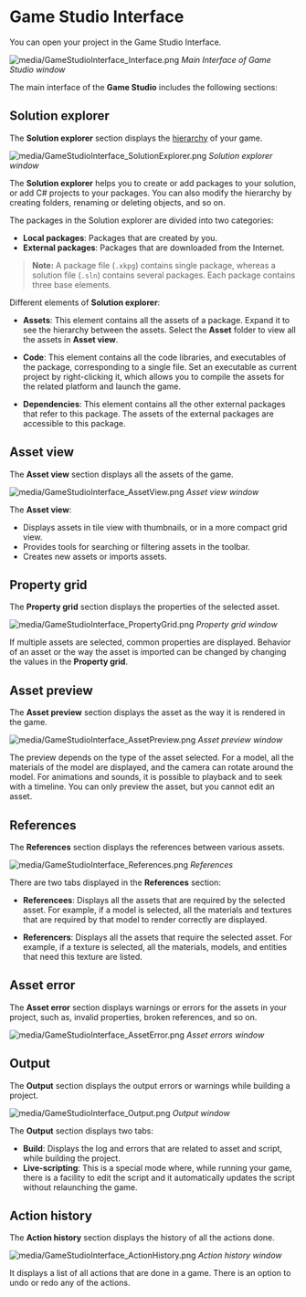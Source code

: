 # Game Studio Interface

You can open your project in the Game Studio Interface.

![media/GameStudioInterface_Interface.png](media/game-studio-interface-main-interface.png)
_Main Interface of Game Studio window_

The main interface of the **Game Studio** includes the following sections:

## Solution explorer

The **Solution explorer** section displays the [hierarchy](http://doc.xenko.com/latest/manual/getting-started/game-project-hierarchy.html) of your game. 
 
![media/GameStudioInterface_SolutionExplorer.png](media/game-studio-interface-solution-explorer.png)
_Solution explorer window_

The **Solution explorer** helps you to create or add packages to your solution, or add C# projects to your packages. You can also modify the hierarchy by creating folders, renaming or deleting objects, and so on.

The packages in the Solution explorer are divided into two categories:
 * **Local packages**: Packages that are created by you.
 * **External packages**: Packages that are downloaded from the Internet.
 >**Note:** A package file (``.xkpg``) contains single package, whereas a solution file (``.sln``) contains several packages. Each package contains three base elements.

Different elements of **Solution explorer**:
 * **Assets**: This element contains all the assets of a package. Expand it to see the hierarchy between the assets. Select the **Asset** folder to view all the assets in **Asset view**.

 * **Code**: This element contains all the code libraries, and executables of the package, corresponding to a single file. Set an executable as current project by right-clicking it, which allows you to compile the assets for the related platform and launch the game.

 * **Dependencies**: This element contains all the other external packages that refer to this package. The assets of the external packages are accessible to this package.

## Asset view

The **Asset view** section displays all the assets of the game.

![media/GameStudioInterface_AssetView.png](media/game-studio-interface-asset-view.png)
_Asset view window_

The **Asset view**:
 * Displays assets in tile view with thumbnails, or in a more compact grid view.
 * Provides tools for searching or filtering assets in the toolbar.
 * Creates new assets or imports assets.
 
## Property grid
The **Property grid** section displays the properties of the selected asset.

![media/GameStudioInterface_PropertyGrid.png](media/game-studio-interface-property-grid.png)
_Property grid window_

If multiple assets are selected, common properties are displayed. Behavior of an asset or the way the asset is imported can be changed by changing the values in the **Property grid**.

## Asset preview 

The **Asset preview** section displays the asset as the way it is rendered in the game.

![media/GameStudioInterface_AssetPreview.png](media/game-studio-interface-asset-preview.png)
_Asset preview window_

The preview depends on the type of the asset selected. For a model, all the materials of the model are displayed, and the camera can rotate around the model. For animations and sounds, it is possible to playback and to seek with a timeline. You can only preview the asset, but you cannot edit an asset.


## References

The **References** section displays the references between various assets.

![media/GameStudioInterface_References.png](media/game-studio-interface-references.png)
_References_

There are two tabs displayed in the **References** section:

 * **Referencees**: Displays all the assets that are required by the selected asset. For example, if a model is selected, all the materials and textures that are required by that model to render correctly are displayed.

 * **Referencers**: Displays all the assets that require the selected asset. For example, if a texture is selected, all the materials, models, and entities that need this texture are listed.

## Asset error

The **Asset error** section displays warnings or errors for the assets in your project, such as, invalid properties, broken references, and so on. 

![media/GameStudioInterface_AssetError.png](media/game-studio-interface-asset-errors.png)
_Asset errors window_
 
## Output

The **Output** section displays the output errors or warnings while building a project.

![media/GameStudioInterface_Output.png](media/game-studio-interface-output.png)
_Output window_

The **Output** section displays two tabs:

 * **Build**:  Displays the log and errors that are related to asset and script, while building the project.
 * **Live-scripting**: This is a special mode where, while running your game, there is a facility to edit the script and it automatically updates the script without relaunching the game.

## Action history

The **Action history** section displays the history of all the actions done.
 
![media/GameStudioInterface_ActionHistory.png](media/game-studio-interface-action-history.png)
_Action history window_

It displays a list of all actions that are done in a game. There is an option to undo or redo any of the actions.
